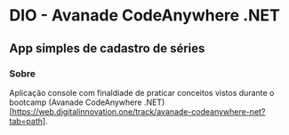 # DIO - Avanade CodeAnywhere .NET
## App simples de cadastro de séries
### Sobre
Aplicação console com finaldiade de praticar conceitos vistos durante o bootcamp (Avanade CodeAnywhere .NET)[https://web.digitalinnovation.one/track/avanade-codeanywhere-net?tab=path].